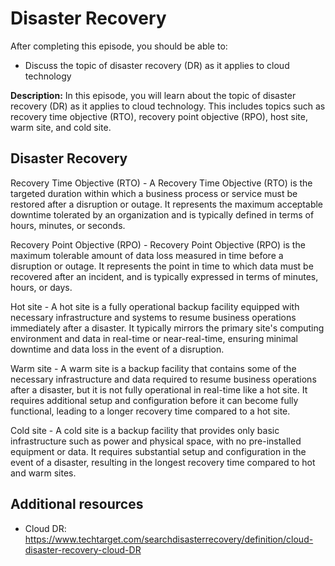 # Disaster Recovery

After completing this episode, you should be able to:

+ Discuss the topic of disaster recovery (DR) as it applies to cloud technology  

**Description:** In this episode, you will learn about the topic of disaster recovery (DR) as it applies to cloud technology. This includes topics such as recovery time objective (RTO), recovery point objective (RPO), host site, warm site, and cold site. 

## Disaster Recovery        

Recovery Time Objective (RTO) - A Recovery Time Objective (RTO) is the targeted duration within which a business process or service must be restored after a disruption or outage. It represents the maximum acceptable downtime tolerated by an organization and is typically defined in terms of hours, minutes, or seconds.

Recovery Point Objective (RPO) - Recovery Point Objective (RPO) is the maximum tolerable amount of data loss measured in time before a disruption or outage. It represents the point in time to which data must be recovered after an incident, and is typically expressed in terms of minutes, hours, or days.

Hot site - A hot site is a fully operational backup facility equipped with necessary infrastructure and systems to resume business operations immediately after a disaster. It typically mirrors the primary site's computing environment and data in real-time or near-real-time, ensuring minimal downtime and data loss in the event of a disruption.

Warm site - A warm site is a backup facility that contains some of the necessary infrastructure and data required to resume business operations after a disaster, but it is not fully operational in real-time like a hot site. It requires additional setup and configuration before it can become fully functional, leading to a longer recovery time compared to a hot site.

Cold site - A cold site is a backup facility that provides only basic infrastructure such as power and physical space, with no pre-installed equipment or data. It requires substantial setup and configuration in the event of a disaster, resulting in the longest recovery time compared to hot and warm sites.

## Additional resources

+ Cloud DR: <https://www.techtarget.com/searchdisasterrecovery/definition/cloud-disaster-recovery-cloud-DR>